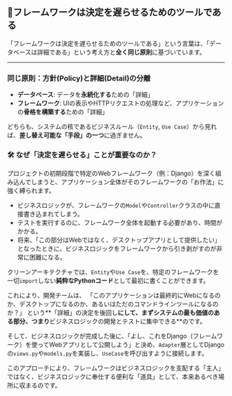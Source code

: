 ## 🤔フレームワークは決定を遅らせるためのツールである

「フレームワークは決定を遅らせるためのツールである」という言葉は、「データベースは詳細である」という考え方と**全く同じ原則**に基づいています。

---
### 同じ原則：方針(Policy)と詳細(Detail)の分離

* **データベース**: データを**永続化する**ための「詳細」
* **フレームワーク**: UIの表示やHTTPリクエストの処理など、アプリケーションの**骨格を構築する**ための「詳細」

どちらも、システムの核であるビジネスルール（`Entity`, `Use Case`）から見れば、**差し替え可能な「手段」の一つ**に過ぎません。

### 🛠️ なぜ「決定を遅らせる」ことが重要なのか？

プロジェクトの初期段階で特定のWebフレームワーク（例：Django）を深く組み込んでしまうと、アプリケーション全体がそのフレームワークの「お作法」に強く縛られます。

* ビジネスロジックが、フレームワークの`Model`や`Controller`クラスの中に直接書き込まれてしまう。
* テストを実行するのに、フレームワーク全体を起動する必要があり、時間がかかる。
* 将来、「この部分はWebではなく、デスクトップアプリとして提供したい」となったときに、ビジネスロジックをフレームワークから引き剥がすのが非常に困難になる。

クリーンアーキテクチャでは、`Entity`や`Use Case`を、特定のフレームワークを一切`import`しない**純粋なPythonコード**として最初に書くことができます。

これにより、開発チームは、
「このアプリケーションは最終的にWebになるのか、デスクトップになるのか、あるいはただのコマンドラインツールになるのか？」
という**「詳細」の決定を後回し**にして、まずシステムの最も価値のある部分、つまり**ビジネスロジックの開発とテストに集中できる**のです。

そして、ビジネスロジックが完成した後に、「よし、これをDjango（フレームワーク）を使ってWebアプリとして公開しよう」と決め、`Adapter`層としてDjangoの`views.py`や`models.py`を実装し、`UseCase`を呼び出すように接続します。

このアプローチにより、フレームワークはビジネスロジックを支配する「主人」ではなく、ビジネスロジックに奉仕する便利な「道具」として、本来あるべき場所に収まるのです。
